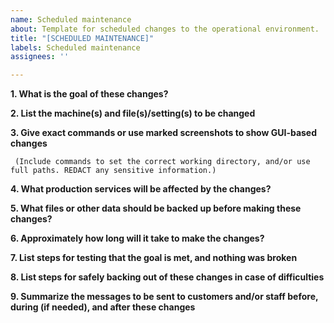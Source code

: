 ```yaml
---
name: Scheduled maintenance
about: Template for scheduled changes to the operational environment.
title: "[SCHEDULED MAINTENANCE]"
labels: Scheduled maintenance
assignees: ''

---
```


**1. What is the goal of these changes?**

**2. List the machine(s) and file(s)/setting(s) to be changed**

**3. Give exact commands or use marked screenshots to show GUI-based changes**

     (Include commands to set the correct working directory, and/or use full paths. REDACT any sensitive information.)

**4. What production services will be affected by the changes?**

**5. What files or other data should be backed up before making these changes?**

**6. Approximately how long will it take to make the changes?**

**7. List steps for testing that the goal is met, and nothing was broken**

**8. List steps for safely backing out of these changes in case of difficulties**

**9. Summarize the messages to be sent to customers and/or staff before, during (if needed), and after these changes**
